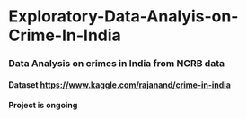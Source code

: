 # Exploratory-Data-Analyis-on-Crime-In-India
### Data Analysis on crimes in India from NCRB data 
#### Dataset https://www.kaggle.com/rajanand/crime-in-india
#### Project is ongoing

